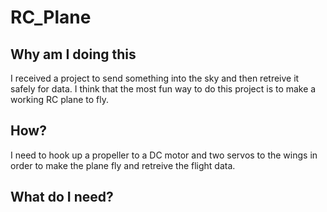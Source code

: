 # RC_Plane

## Why am I doing this
I received a project to send something into the sky and then retreive it safely for data. I think that the most fun way to do this project is to make a working RC plane to fly.
## How?
I need to hook up a propeller to a DC motor and two servos to the wings in order to make the plane fly and retreive the flight data.
## What do I need?
